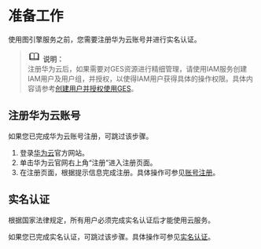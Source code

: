 # 准备工作<a name="ges_01_0067"></a>

使用图引擎服务之前，您需要注册华为云账号并进行实名认证。

>![](public_sys-resources/icon-note.gif) **说明：**   
>注册华为云后，如果需要对GES资源进行精细管理，请使用IAM服务创建IAM用户及用户组，并授权，以使得IAM用户获得具体的操作权限。具体内容请参考[创建用户并授权使用GES](创建用户并授权使用GES.md)。  

## 注册华为云账号<a name="zh-cn_topic_0093130136_section48006450144119"></a>

如果您已完成华为云账号注册，可跳过该步骤。

1.  登录[华为云](https://www.huaweicloud.com/)官方网站。
2.  单击华为云官网右上角“注册”进入注册页面。
3.  在注册页面，根据提示信息完成注册。具体操作可参见[账号注册](https://support.huaweicloud.com/usermanual-account/zh-cn_topic_0069252244.html)。

## 实名认证<a name="zh-cn_topic_0093130136_section54853119145628"></a>

根据国家法律规定，所有用户必须完成实名认证后才能使用云服务。

如果您已完成实名认证，可跳过该步骤。具体操作可参见[实名认证](https://support.huaweicloud.com/usermanual-account/account_auth_00001.html)。

